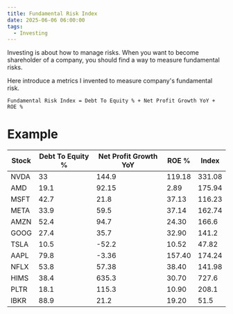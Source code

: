 ```yaml
---
title: Fundamental Risk Index
date: 2025-06-06 06:00:00
tags:
  - Investing
---
```


Investing is about how to manage risks. When you want to become shareholder of a company, you should find a way to measure fundamental risks.

Here introduce a metrics I invented to measure company's fundamental risk.

```
Fundamental Risk Index = Debt To Equity % + Net Profit Growth YoY + ROE %
```

# Example

| Stock | Debt To Equity % | Net Profit Growth YoY | ROE %  | Index  |
| ----- | ---------------- | --------------------- | ------ | ------ |
| NVDA  | 33               | 144.9                 | 119.18 | 331.08 |
| AMD   | 19.1             | 92.15                 | 2.89   | 175.94 |
| MSFT  | 42.7             | 21.8                  | 37.13  | 116.23 |
| META  | 33.9             | 59.5                  | 37.14  | 162.74 |
| AMZN  | 52.4             | 94.7                  | 24.30  | 166.6  |
| GOOG  | 27.4             | 35.7                  | 32.90  | 141.2  |
| TSLA  | 10.5             | \-52.2                | 10.52  | 47.82  |
| AAPL  | 79.8             | \-3.36                | 157.40 | 174.24 |
| NFLX  | 53.8             | 57.38                 | 38.40  | 141.98 |
| HIMS  | 38.4             | 635.3                 | 30.70  | 727.6  |
| PLTR  | 18.1             | 115.3                 | 10.90  | 208.1  |
| IBKR  | 88.9             | 21.2                  | 19.20  | 51.5   |
